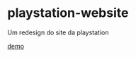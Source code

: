 # playstation-website
Um redesign do site da playstation

<a href="https://playstation-redesign.netlify.app/" target="_blank">demo</a>
